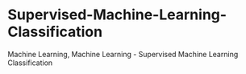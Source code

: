 # Supervised-Machine-Learning-Classification
Machine Learning, Machine Learning - Supervised Machine Learning Classification
